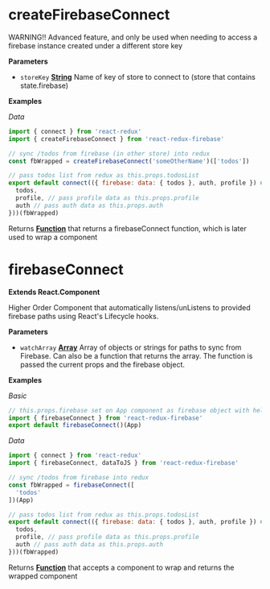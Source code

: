 # createFirebaseConnect

WARNING!! Advanced feature, and only be used when needing to
access a firebase instance created under a different store key

**Parameters**

-   `storeKey` **[String](https://developer.mozilla.org/en-US/docs/Web/JavaScript/Reference/Global_Objects/String)** Name of key of store to connect to (store that contains state.firebase)

**Examples**

_Data_

```javascript
import { connect } from 'react-redux'
import { createFirebaseConnect } from 'react-redux-firebase'

// sync /todos from firebase (in other store) into redux
const fbWrapped = createFirebaseConnect('someOtherName')(['todos'])

// pass todos list from redux as this.props.todosList
export default connect(({ firebase: data: { todos }, auth, profile }) => ({
  todos,
  profile, // pass profile data as this.props.profile
  auth // pass auth data as this.props.auth
}))(fbWrapped)
```

Returns **[Function](https://developer.mozilla.org/en-US/docs/Web/JavaScript/Reference/Statements/function)** that returns a firebaseConnect function, which is later used to wrap a component

# firebaseConnect

**Extends React.Component**

Higher Order Component that automatically listens/unListens
to provided firebase paths using React's Lifecycle hooks.

**Parameters**

-   `watchArray` **[Array](https://developer.mozilla.org/en-US/docs/Web/JavaScript/Reference/Global_Objects/Array)** Array of objects or strings for paths to sync from Firebase. Can also be a function that returns the array. The function is passed the current props and the firebase object.

**Examples**

_Basic_

```javascript
// this.props.firebase set on App component as firebase object with helpers
import { firebaseConnect } from 'react-redux-firebase'
export default firebaseConnect()(App)
```

_Data_

```javascript
import { connect } from 'react-redux'
import { firebaseConnect, dataToJS } from 'react-redux-firebase'

// sync /todos from firebase into redux
const fbWrapped = firebaseConnect([
  'todos'
])(App)

// pass todos list from redux as this.props.todosList
export default connect(({ firebase: data: { todos }, auth, profile }) => ({
  todos,
  profile, // pass profile data as this.props.profile
  auth // pass auth data as this.props.auth
}))(fbWrapped)
```

Returns **[Function](https://developer.mozilla.org/en-US/docs/Web/JavaScript/Reference/Statements/function)** that accepts a component to wrap and returns the wrapped component

